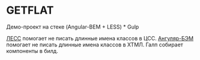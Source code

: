 # GETFLAT

Демо-проект на стеке (Angular-BEM + LESS) * Gulp

[ЛЕСС](http://noteskeeper.ru/1139/) помогает не писать длинные имена классов в ЦСС.
[Ангуляр-БЭМ](http://tenphi.me/angular-bem/) помогает не писать длинные имена классов в ХТМЛ. Галп собирает компоненты в билд.
